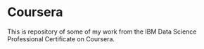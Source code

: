 # Coursera
This is repository of some of my work from the IBM Data Science Professional Certificate on Coursera. 
